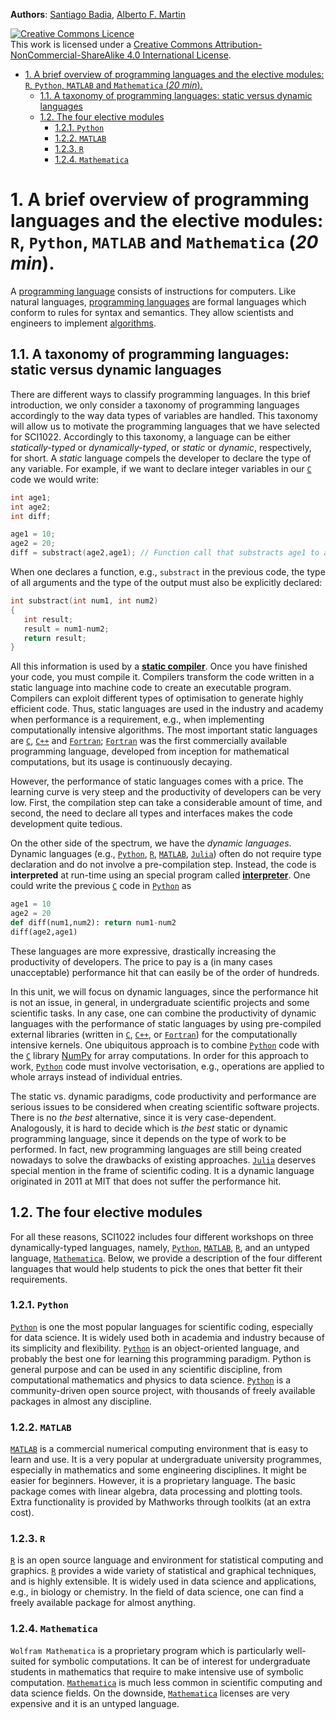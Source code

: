 **Authors**: [Santiago Badia](https://research.monash.edu/en/persons/santiago-badia-rodriguez), [Alberto F. Martin](https://research.monash.edu/en/persons/alberto-f-martin) 

<a rel="license" href="http://creativecommons.org/licenses/by-nc-sa/4.0/"><img alt="Creative Commons Licence" style="border-width:0" src="https://i.creativecommons.org/l/by-nc-sa/4.0/88x31.png" /></a><br />This work is licensed under a <a rel="license" href="http://creativecommons.org/licenses/by-nc-sa/4.0/">Creative Commons Attribution-NonCommercial-ShareAlike 4.0 International License</a>.
<!-- TOC -->

- [1. A brief overview of programming languages and the elective modules: `R`, `Python`, `MATLAB` and `Mathematica` (*20 min*).](#1-a-brief-overview-of-programming-languages-and-the-elective-modules-r-python-matlab-and-mathematica-20-min)
    - [1.1. A taxonomy of programming languages: static versus dynamic languages](#11-a-taxonomy-of-programming-languages-static-versus-dynamic-languages)
    - [1.2. The four elective modules](#12-the-four-elective-modules)
        - [1.2.1. `Python`](#121-python)
        - [1.2.2. `MATLAB`](#122-matlab)
        - [1.2.3. `R`](#123-r)
        - [1.2.4. `Mathematica`](#124-mathematica)

<!-- /TOC -->

# 1. A brief overview of programming languages and the elective modules: `R`, `Python`, `MATLAB` and `Mathematica` (*20 min*).  
<a id="markdown-a-brief-overview-of-programming-languages-and-the-elective-modules-r-python-matlab-and-mathematica-20-min" name="a-brief-overview-of-programming-languages-and-the-elective-modules-r-python-matlab-and-mathematica-20-min"></a>

A [programming language](https://en.wikipedia.org/wiki/Programming_language) consists of instructions for computers. Like natural languages, [programming languages](https://en.wikipedia.org/wiki/Comparison_of_programming_languages) are formal languages which conform to rules for syntax and semantics. They allow scientists and engineers to implement [algorithms](https://en.wikipedia.org/wiki/Algorithm).


## 1.1. A taxonomy of programming languages: static versus dynamic languages
<a id="markdown-a-taxonomy-of-programming-languages-static-versus-dynamic-languages" name="a-taxonomy-of-programming-languages-static-versus-dynamic-languages"></a>

 There are different ways to classify programming languages. In this brief introduction, we only consider a taxonomy of programming languages accordingly to the way data types of variables are handled. This taxonomy will allow us to motivate the programming languages that we have selected for SCI1022. Accordingly to this taxonomy, a language can be either *statically-typed* or *dynamically-typed*, or *static* or *dynamic*, respectively, for short. A *static* language compels the developer to declare the type of any variable. For example, if we want to declare integer variables in our [`C`](https://en.wikipedia.org/wiki/C_(programming_language)) code we would write:
```c
int age1;
int age2;
int diff;

age1 = 10;
age2 = 20;
diff = substract(age2,age1); // Function call that substracts age1 to age2
```
When one declares a function, e.g., `substract` in the previous code, the type of all arguments and the type of the output must also be explicitly declared:
```c
int substract(int num1, int num2)
{
   int result;
   result = num1-num2;
   return result;
}    
```
All this information is used by a [**static compiler**](https://en.wikipedia.org/wiki/Compiler). Once you have finished your code, you must compile it. Compilers transform the code written in a static language into machine code to create an executable program. Compilers can exploit different types of optimisation to generate highly efficient code. Thus, static languages are used in the industry and academy when performance is a requirement, e.g., when implementing computationally intensive algorithms. The most important static languages are [`C`](https://en.wikipedia.org/wiki/C_(programming_language)), [`C++`](https://en.wikipedia.org/wiki/C%2B%2B) and [`Fortran`](https://en.wikipedia.org/wiki/Fortran); [`Fortran`](https://en.wikipedia.org/wiki/Fortran) was the first commercially available programming language, developed from inception for mathematical computations, but its usage is continuously decaying. 

However, the performance of static languages comes with a price. The learning curve is very steep and the productivity of developers can be very low. First, the compilation step can take a considerable amount of time, and second, the need to declare all types and interfaces makes the code development quite tedious.

On the other side of the spectrum, we have the *dynamic languages*. Dynamic languages (e.g., [`Python`](https://en.wikipedia.org/wiki/Python_(programming_language)), [`R`](https://en.wikipedia.org/wiki/R_(programming_language)), [`MATLAB`](https://en.wikipedia.org/wiki/MATLAB), [`Julia`](https://julialang.org/)) often do not require type declaration and do not involve a pre-compilation step. Instead, the code is **interpreted** at run-time using an special program called [**interpreter**](https://en.wikipedia.org/wiki/Interpreter_(computing)). One could write the previous [`C`](https://en.wikipedia.org/wiki/C_(programming_language)) code in [`Python`](https://en.wikipedia.org/wiki/Python_(programming_language)) as
```python
age1 = 10
age2 = 20
def diff(num1,num2): return num1-num2
diff(age2,age1)
```
These languages are more expressive, drastically increasing the productivity of developers. The price to pay is a (in many cases unacceptable) performance hit that can easily be of the order of hundreds.

In this unit, we will focus on dynamic languages, since the performance hit is not an issue, in general, in undergraduate scientific projects and some scientific tasks. In any case, one can combine the productivity of dynamic languages with the performance of static languages by using pre-compiled external libraries (written in [`C`](https://en.wikipedia.org/wiki/C_(programming_language)), [`C++`](https://en.wikipedia.org/wiki/C%2B%2B), or [`Fortran`](https://en.wikipedia.org/wiki/Fortran)) for the computationally intensive kernels. One ubiquitous approach is to combine [`Python`](https://en.wikipedia.org/wiki/Python_(programming_language)) code with the [`C`](https://en.wikipedia.org/wiki/C_(programming_language)) library [NumPy](https://numpy.org/) for array computations. In order for this approach to work, [`Python`](https://en.wikipedia.org/wiki/Python_(programming_language)) code must involve vectorisation, e.g., operations are applied to whole arrays instead of individual entries.

The static vs. dynamic paradigms, code productivity and performance are serious issues to be considered when creating scientific software projects. There is no *the best* alternative, since it is very case-dependent. Analogously, it is hard to decide which is *the best* static or dynamic programming language, since it depends on the type of work to be performed. In fact, new programming languages are still being created nowadays to solve the drawbacks of existing approaches. [`Julia`](https://julialang.org/) deserves special mention in the frame of scientific coding. It is a dynamic language originated in 2011 at MIT that does not suffer the performance hit.


## 1.2. The four elective modules
<a id="markdown-the-four-elective-modules" name="the-four-elective-modules"></a>

For all these reasons, SCI1022 includes four different workshops on three dynamically-typed languages, namely, [`Python`](https://en.wikipedia.org/wiki/Python_(programming_language)), [`MATLAB`](https://en.wikipedia.org/wiki/MATLAB), [`R`](https://en.wikipedia.org/wiki/R_(programming_language)), and an untyped language, [`Mathematica`](https://en.wikipedia.org/wiki/Wolfram_Mathematica). Below, we provide a description of the four different languages that would help students to pick the ones that better fit their requirements.

### 1.2.1. `Python`
<a id="markdown-python" name="python"></a>

[`Python`](https://en.wikipedia.org/wiki/Python_(programming_language)) is one the most popular languages for scientific coding, especially for data science. It is widely used both in academia and industry because of its simplicity and flexibility. [`Python`](https://en.wikipedia.org/wiki/Python_(programming_language)) is an object-oriented language, and probably the best one for learning this programming paradigm. Python is general purpose and can be used in any scientific discipline, from computational mathematics and physics to data science. [`Python`](https://en.wikipedia.org/wiki/Python_(programming_language)) is a community-driven open source project, with thousands of freely available packages in almost any discipline.

### 1.2.2. `MATLAB`
<a id="markdown-matlab" name="matlab"></a>

[`MATLAB`](https://en.wikipedia.org/wiki/MATLAB) is a commercial numerical computing environment that is easy to learn and use. It is a very popular at undergraduate university programmes, especially in mathematics and some engineering disciplines. It might be easier for beginners. However, it is a proprietary language. The basic package comes with linear algebra, data processing and plotting tools.
Extra functionality is provided by Mathworks through toolkits (at an extra cost).

### 1.2.3. `R`
<a id="markdown-r" name="r"></a>

[`R`](https://en.wikipedia.org/wiki/R_(programming_language)) is an open source language and environment for statistical computing and graphics. [`R`](https://en.wikipedia.org/wiki/R_(programming_language)) provides a wide variety of statistical and graphical techniques, and is highly extensible. It is widely used in data science and applications, e.g., in biology or chemistry. In the field of data science, one can find a freely available package for almost anything.

### 1.2.4. `Mathematica`
<a id="markdown-mathematica" name="mathematica"></a>

`Wolfram Mathematica` is a proprietary program which is particularly well-suited for symbolic computations. It can be of interest for undergraduate students in mathematics that require to make intensive use of symbolic computation. [`Mathematica`](https://en.wikipedia.org/wiki/Wolfram_Mathematica) is much less common in scientific computing and data science fields. On the downside, [`Mathematica`](https://en.wikipedia.org/wiki/Wolfram_Mathematica) licenses are very expensive and it is an untyped language.
